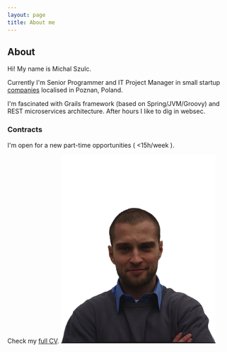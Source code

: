 ```yaml
---
layout: page
title: About me
---
```

## About
Hi! My name is Michal Szulc.

Currently I'm Senior Programmer and IT Project Manager in small startup [com](http://ventocg.eu/)[pan](http://murallo.com/strona-glowna/)[ies](http://estatica.pl/) localised in Poznan, Poland.

I'm fascinated with Grails framework (based on Spring/JVM/Groovy) and REST microservices architecture. After hours I like to dig in websec.

### Contracts
I'm open for a new part-time opportunities ( <15h/week ).

Check my [full CV](https://www.linkedin.com/in/michał-szulc-12769111a).
![Michal Szulc](img/michal_szulc.png "Michal Szulc")



